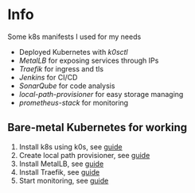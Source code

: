 # Info

Some k8s manifests I used for my needs 

- Deployed Kubernetes with _k0sctl_
- _MetalLB_ for exposing services through IPs
- _Traefik_ for ingress and tls
- _Jenkins_ for CI/CD
- _SonarQube_ for code analysis
- _local-path-provisioner_ for easy storage managing
- _prometheus-stack_ for monitoring

## Bare-metal Kubernetes for working

1. Install k8s using k0s, see [guide](k0sctl/README.md)
2. Create local path provisioner, see [guide](local-path-provisioner/README.md)
3. Install MetalLB, see [guide](metallb/README.md)
4. Install Traefik, see [guide](traefik/README.md)
5. Start monitoring, see [guide](prometheus-stack/README.md)
 